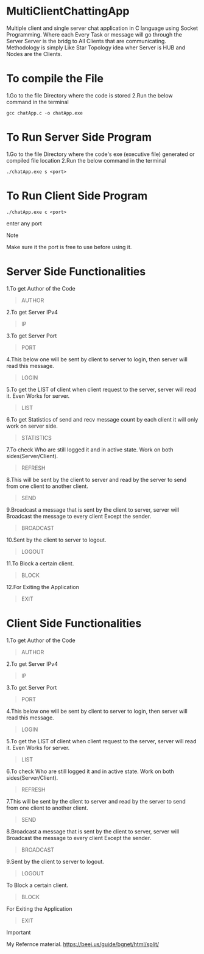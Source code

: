 # MultiClientChattingApp
Multiple client and single server chat application in C language using Socket Programming.
Where each Every Task or message will go through the Server Server is the bridg to All Clients that are communicating.
Methodology is simply Like Star Topology idea wher Server is HUB and Nodes are the Clients.

# To compile the File

1.Go to the file Directory where the code is stored
2.Run the below command in the terminal

```
gcc chatApp.c -o chatApp.exe
```

# To Run Server Side Program

1.Go to the file Directory where the code's exe (executive file) generated or compiled file location
2.Run the below command in the terminal

```
./chatApp.exe s <port>
```

# To Run Client Side Program
```
./chatApp.exe c <port>
```

<port> enter any port 


> [!NOTE]
> Make sure it the port is free to use before using it.


# Server Side Functionalities


1.To get Author of the Code
> AUTHOR


2.To get Server IPv4
> IP <IPV4>


3.To get Server Port
> PORT <PORT>


4.This below one will be sent by client to server to login, then server will read this message.
> LOGIN <IPv4> <Port> <Name>


5.To get the LIST of client when  client request to the server, server will read it. Even Works for server.
> LIST


6.To get Statistics of send and recv message count by each client it will only work on server side.
> STATISTICS


7.To check Who are still logged it and in active state. Work on both sides(Server/Client).
> REFRESH


8.This will be sent by the client to server and read by the server to send from one client to another client.
> SEND <Desti-IPV4> <msg>


9.Broadcast a message that is sent by the client to server, server will Broadcast the message to every client Except the sender.
> BROADCAST


10.Sent by the client to server to logout.
> LOGOUT


11.To Block a certain client.
> BLOCK <Ipv4>


12.For Exiting the Application
> EXIT



# Client Side Functionalities 


1.To get Author of the Code
> AUTHOR


2.To get Server IPv4
> IP <IPV4>


3.To get Server Port
> PORT <PORT>


4.This below one will be sent by client to server to login, then server will read this message.
> LOGIN <IPv4> <Port> <Name>


5.To get the LIST of client when  client request to the server, server will read it. Even Works for server.
> LIST


6.To check Who are still logged it and in active state. Work on both sides(Server/Client).
> REFRESH


7.This will be sent by the client to server and read by the server to send from one client to another client.
> SEND <Desti-IPV4> <msg>


8.Broadcast a message that is sent by the client to server, server will Broadcast the message to every client Except the sender.
> BROADCAST


9.Sent by the client to server to logout.
> LOGOUT


To Block a certain client.
> BLOCK <Ipv4>


For Exiting the Application
> EXIT

> [!IMPORTANT]
> My Refernce material. https://beej.us/guide/bgnet/html/split/

